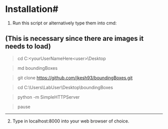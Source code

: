 # Installation#

1. Run this script or alternatively type them into cmd:


 (This is necessary since there are images it needs to load)
 ---
 
 > cd C:\<yourUserNameHere\<user>\Desktop

 > md boundingBoxes

 > git clone https://github.com/jkesh93/boundingBoxes.git 

 > cd C:\Users\LabUser\Desktop\boundingBoxes

 > python -m SimpleHTTPServer

 > pause

 ---
 
2. Type in localhost:8000 into your web browser of choice.
